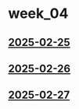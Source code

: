# week_04 <!-- markmap: foldAll -->
## [2025-02-25](2025-02-25/2025-02-25.html)
## [2025-02-26](2025-02-26/2025-02-26.html)
## [2025-02-27](2025-02-27/2025-02-27.html)

